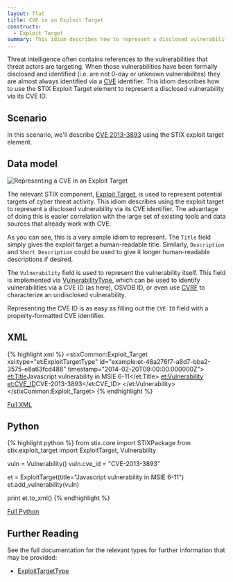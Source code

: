 ```yaml
---
layout: flat
title: CVE in an Exploit Target
constructs:
  - Exploit Target
summary: This idiom describes how to represent a disclosed vulnerability identified by a CVE using the Exploit Target construct.
---
```


Threat intelligence often contains references to the vulnerabilities that threat actors are targeting. When those vulnerabilities have been formally disclosed and identified (i.e. are not 0-day or unknown vulnerabilites) they are almost always identified via a [CVE](http://cve.mitre.org) identifier. This idiom describes how to use the STIX Exploit Target element to represent a disclosed vulnerability via its CVE ID.

## Scenario

In this scenario, we'll describe [CVE 2013-3893](http://www.cve.mitre.org/cgi-bin/cvename.cgi?name=CVE-2013-3893) using the STIX exploit target element.

## Data model

<img src="diagram.png" alt="Representing a CVE in an Exploit Target" class="aside-text" />

The relevant STIX component, [Exploit Target](/data-model/{{site.current_version}}/et/ExploitTargetType), is used to represent potential targets of cyber threat activity. This idiom describes using the exploit target to represent a disclosed vulnerability via its CVE identifier. The advantage of doing this is easier correlation with the large set of existing tools and data sources that already work with CVE.

As you can see, this is a very simple idiom to represent. The `Title` field simply gives the exploit target a human-readable title. Similarly, `Description` and `Short Description` could be used to give it longer human-readable descriptions if desired.

The `Vulnerability` field is used to represent the vulnerability itself. This field is implemented via [VulnerabilityType](/data-model/{{site.current_version}}/et/VulnerabilityType), which can be used to identify vulnerabilities via a CVE ID (as here), OSVDB ID, or even use [CVRF](http://www.icasi.org/cvrf-1.1) to characterize an undisclosed vulnerability.

Representing the CVE ID is as easy as filling out the `CVE ID` field with a property-formatted CVE identifier.

## XML

{% highlight xml  %}
<stixCommon:Exploit_Target xsi:type="et:ExploitTargetType" id="example:et-48a276f7-a8d7-bba2-3575-e8a63fcd488" timestamp="2014-02-20T09:00:00.000000Z">
    <et:Title>Javascript vulnerability in MSIE 6-11</et:Title>
    <et:Vulnerability>
        <et:CVE_ID>CVE-2013-3893</et:CVE_ID>
    </et:Vulnerability>
</stixCommon:Exploit_Target>
{% endhighlight %}

[Full XML](cve-in-exploit-target.xml)

## Python

{% highlight python  %}
from stix.core import STIXPackage
from stix.exploit_target import ExploitTarget, Vulnerability

vuln = Vulnerability()
vuln.cve_id = "CVE-2013-3893"
    
et = ExploitTarget(title="Javascript vulnerability in MSIE 6-11")
et.add_vulnerability(vuln)
    
print et.to_xml()
{% endhighlight %}

[Full Python](cve-in-exploit-target.py)

## Further Reading

See the full documentation for the relevant types for further information that may be provided:

* [ExploitTargetType](/data-model/{{site.current_version}}/et/ExploitTargetType)
